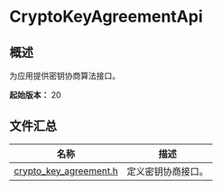 # CryptoKeyAgreementApi

## 概述

为应用提供密钥协商算法接口。

**起始版本：** 20
## 文件汇总

| 名称 | 描述 |
| -- | -- |
| [crypto_key_agreement.h](capi-crypto-key-agreement-h.md) | 定义密钥协商接口。 |
